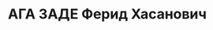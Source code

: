 ---
title: АГА ЗАДЕ Ферид Хасанович
description: 'Род. в 1896, с. Хопа, Турция, турок. Место проживания: Зугдидский р-н,
  с. Анаклия. Род занятий: моряк. Председатель Леспромсоюза.

  Осужден Тройкой при НКВД ГССР. Мера наказания: расстрел. Дата расстрела: 14.11.1937'
---